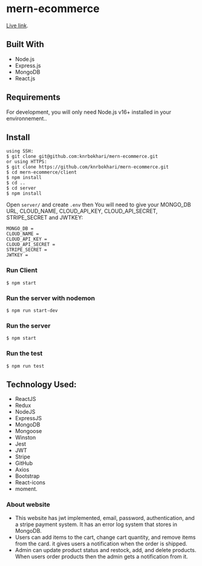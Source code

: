 # mern-ecommerce

[Live link](https://quiet-cat-ecom.netlify.app/).

## Built With
* Node.js
* Express.js
* MongoDB
* React.js

## Requirements

For development, you will only need Node.js v16+ installed in your environnement..

## Install 
    using SSH:
    $ git clone git@github.com:knrbokhari/mern-ecommerce.git
    or using HTTPS:
    $ git clone https://github.com/knrbokhari/mern-ecommerce.git
    $ cd mern-ecommerce/client
    $ npm install
    $ cd ..
    $ cd server
    $ npm install

Open `server/` and create `.env` then You will need to give your MONGO_DB URL, CLOUD_NAME, CLOUD_API_KEY, CLOUD_API_SECRET, STRIPE_SECRET and JWTKEY:

```
MONGO_DB = 
CLOUD_NAME = 
CLOUD_API_KEY =
CLOUD_API_SECRET =
STRIPE_SECRET =
JWTKEY = 
```
### Run Client
    $ npm start

### Run the server with nodemon
    $ npm run start-dev
### Run the server 
    $ npm start
### Run the test 
    $ npm run test

## Technology Used: 
* ReactJS
* Redux
* NodeJS
* ExpressJS
* MongoDB
* Mongoose
* Winston
* Jest
* JWT
* Stripe
* GitHub
* Axios
* Bootstrap
* React-icons
* moment.

### About website
* This website has jwt implemented, email, password, authentication, and a stripe payment system. It has an error log system that stores in MongoDB.
* Users can add items to the cart, change cart quantity, and remove items from the card. it gives users a notification when the order is shipped.
* Admin can update product status and restock, add, and delete products. When users order products then the admin gets a notification from it.
